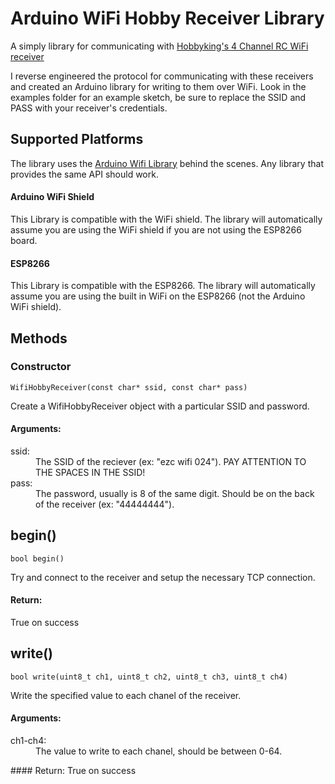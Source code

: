 # Arduino WiFi Hobby Receiver Library
A simply library for communicating with [Hobbyking's 4 Channel RC WiFi receiver](http://www.hobbyking.com/hobbyking/store/__21430__Hobbyking_IOS_Android_4CH_WiFi_Receiver.html)

I reverse engineered the protocol for communicating with these receivers and created an Arduino library for writing to them over WiFi. Look in the examples folder for an example sketch, be sure to replace the SSID and PASS with your receiver's credentials.

## Supported Platforms
The library uses the [Arduino Wifi Library](https://www.arduino.cc/en/Reference/WiFi) behind the scenes. Any library that provides the same API should work.

#### Arduino WiFi Shield
This Library is compatible with the WiFi shield. The library will automatically assume you are using the WiFi shield if you are not using the ESP8266 board.

#### ESP8266
This Library is compatible with the ESP8266. The library will automatically assume you are using the built in WiFi on the ESP8266 (not the Arduino WiFi shield).

## Methods

### Constructor
```
WifiHobbyReceiver(const char* ssid, const char* pass)
```
Create a WifiHobbyReceiver object with a particular SSID and password.
#### Arguments:
<dl>
  <dt>ssid: </dt><dd>The SSID of the reciever (ex: "ezc  wifi  024"). PAY ATTENTION TO THE SPACES IN THE SSID!</dd>
  <dt>pass: </dt><dd>The password, usually is 8 of the same digit. Should be on the back of the receiver (ex: "44444444").</dd>
</dl>

## begin()
```
bool begin()
```
Try and connect to the receiver and setup the necessary TCP connection.
#### Return:
True on success

## write()
```
bool write(uint8_t ch1, uint8_t ch2, uint8_t ch3, uint8_t ch4)
```
Write the specified value to each chanel of the receiver.
#### Arguments:
<dl>
  <dt>ch1-ch4: </dt><dd>The value to write to each chanel, should be between 0-64.</dd>
</dl>
#### Return:
True on success
